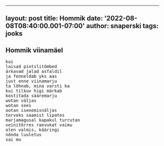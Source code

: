 
---
layout: post
title: Hommik
date: '2022-08-08T08:40:00.001-07:00'
author: snaperski
tags: jooks
---

## Hommik viinamäel

<pre>
kui 
laisad pintslitõmbed
ärkavad jalad asfaldil
ja fenneldab yks aas
just enne viinamarju
ta lõhnab, mina varsti ka
kui tilkuv higi märkab
kostitada sääremarju
wotan väljas
wotan sees
ootan isenemisnäljas
terveks saamist lipates
marjamagusal kapakul turrutan
veinitõrres raevukat vaimu
olen valmis, kääringi
nõnda luuletus 
sai mu
</pre>
